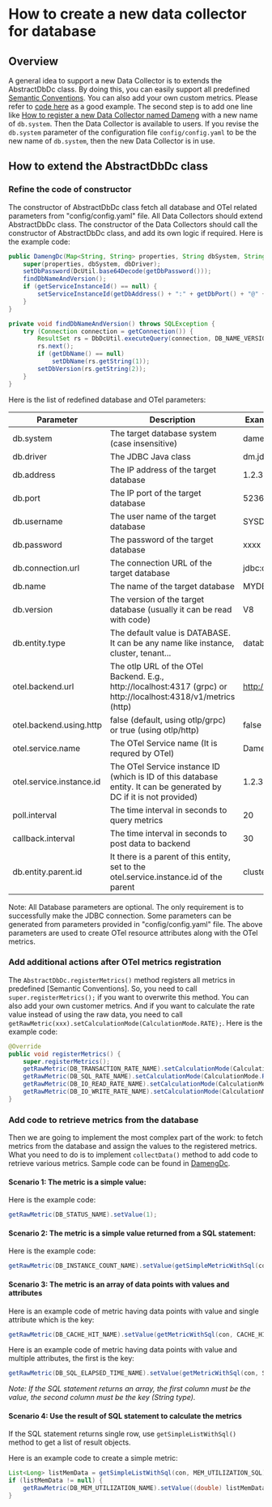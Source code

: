 # How to create a new data collector for database

## Overview

A general idea to support a new Data Collector is to extends the AbstractDbDc class. By doing this, you can easily support all 
predefined [Semantic Conventions](https://github.com/instana/otel-database-dc/tree/main/docs/semconv). You can also add your own custom metrics.
Please refer to [code here](https://github.com/instana/otel-database-dc/blob/main/src/main/java/com/instana/dc/rdb/impl/DamengDc.java) as a good example.
The second step is to add one line like [How to register a new Data Collector named Dameng](https://github.com/instana/otel-database-dc/blob/main/src/main/java/com/instana/dc/rdb/impl/DbDcRegistry.java#L17) 
with a new name of `db.system`. Then the Data Collector is available to users. 
If you revise the `db.system` parameter of the configuration file `config/config.yaml` to be the new name of `db.system`,
then the new Data Collector is in use.

## How to extend the AbstractDbDc class

### Refine the code of constructor

The constructor of AbstractDbDc class fetch all database and OTel related parameters from "config/config.yaml" file. 
All Data Collectors should extend AbstractDbDc class. The constructor of the Data Collectors should call the constructor of AbstractDbDc class, 
and add its own logic if required. Here is the example code:
```java
public DamengDc(Map<String, String> properties, String dbSystem, String dbDriver) throws SQLException {
    super(properties, dbSystem, dbDriver);
    setDbPassword(DcUtil.base64Decode(getDbPassword()));
    findDbNameAndVersion();
    if (getServiceInstanceId() == null) {
        setServiceInstanceId(getDbAddress() + ":" + getDbPort() + "@" + getDbName());
    }
}

private void findDbNameAndVersion() throws SQLException {
    try (Connection connection = getConnection()) {
        ResultSet rs = DbDcUtil.executeQuery(connection, DB_NAME_VERSION_SQL);
        rs.next();
        if (getDbName() == null)
            setDbName(rs.getString(1));
        setDbVersion(rs.getString(2));
    }
}
```

Here is the list of redefined database and OTel parameters:

| Parameter                | Description                                                                                                         | Example (case insensitive) |
|--------------------------|---------------------------------------------------------------------------------------------------------------------|----------------------------|
| db.system                | The target database system (case insensitive)                                                                       | dameng                     |  
| db.driver                | The JDBC Java class                                                                                                 | dm.jdbc.driver.DmDriver    |  
| db.address               | The IP address of the target database                                                                               | 1.2.3.4                    |  
| db.port                  | The IP port of the target database                                                                                  | 5236                       |  
| db.username              | The user name of the target database                                                                                | SYSDBA                     |  
| db.password              | The password of the target database                                                                                 | xxxx                       |  
| db.connection.url        | The connection URL of the target database                                                                           | jdbc:dm://9.46.118.22:5236 |  
| db.name                  | The name of the target database                                                                                     | MYDB                       |  
| db.version               | The version of the target database (usually it can be read with code)                                               | V8                         |  
| db.entity.type           | The default value is DATABASE. It can be any name like instance, cluster, tenant...                                 | database                   |  
| otel.backend.url         | The otlp URL of the OTel Backend. E.g., http://localhost:4317 (grpc) or http://localhost:4318/v1/metrics (http)     | http://127.0.0.1:4317      |  
| otel.backend.using.http  | false (default, using otlp/grpc) or true (using otlp/http)                                                          | false                      |  
| otel.service.name        | The OTel Service name (It is requred by OTel)                                                                       | DamengDC                   |  
| otel.service.instance.id | The OTel Service instance ID (which is ID of this database entity. It can be generated by DC if it is not provided) | 1.2.3.4:5236@MYDB          |  
| poll.interval            | The time interval in seconds to query metrics                                                                       | 20                         |  
| callback.interval        | The time interval in seconds to post data to backend                                                                | 30                         |  
| db.entity.parent.id      | It there is a parent of this entity, set to the otel.service.instance.id of the parent                              | cluster@OBCluster1         |  

Note: All Database parameters are optional. The only requirement is to successfully make the JDBC connection. 
Some parameters can be generated from parameters provided in "config/config.yaml" file. 
The above parameters are used to create OTel resource attributes along with the OTel metrics.   

### Add additional actions after OTel metrics registration

The `AbstractDbDc.registerMetrics()` method registers all metrics in predefined [Semantic Conventions]. So, you need to call 
`super.registerMetrics();` if you want to overwrite this method.
You can also add your own customer metrics. And if you want to calculate the rate value instead of using the raw data, 
you need to call `getRawMetric(xxx).setCalculationMode(CalculationMode.RATE);`.
Here is the example code:
```java
@Override
public void registerMetrics() {
    super.registerMetrics();
    getRawMetric(DB_TRANSACTION_RATE_NAME).setCalculationMode(CalculationMode.RATE);
    getRawMetric(DB_SQL_RATE_NAME).setCalculationMode(CalculationMode.RATE);
    getRawMetric(DB_IO_READ_RATE_NAME).setCalculationMode(CalculationMode.RATE);
    getRawMetric(DB_IO_WRITE_RATE_NAME).setCalculationMode(CalculationMode.RATE);
}
```

### Add code to retrieve metrics from the database

Then we are going to implement the most complex part of the work: to fetch metrics from the database and assign the values to the registered metrics.
What you need to do is to implement `collectData()` method to add code to retrieve various metrics. Sample code can be found in [DamengDc](https://github.com/instana/otel-database-dc/blob/main/src/main/java/com/instana/dc/rdb/impl/DamengDc.java).

#### Scenario 1: The metric is a simple value:

Here is the example code:
```java
getRawMetric(DB_STATUS_NAME).setValue(1);
```

#### Scenario 2: The metric is a simple value returned from a SQL statement:

Here is the example code:
```java
getRawMetric(DB_INSTANCE_COUNT_NAME).setValue(getSimpleMetricWithSql(con, INSTANCE_COUNT_SQL));
```

#### Scenario 3: The metric is an array of data points with values and attributes 

Here is an example code of metric having data points with value and single attribute which is the key:
```java
getRawMetric(DB_CACHE_HIT_NAME).setValue(getMetricWithSql(con, CACHE_HIT_SQL, DB_CACHE_HIT_KEY));
```

Here is an example code of metric having data points with value and multiple attributes, the first is the key:
```java
getRawMetric(DB_SQL_ELAPSED_TIME_NAME).setValue(getMetricWithSql(con, SQL_ELAPSED_TIME_SQL, DB_SQL_ELAPSED_TIME_KEY, SQL_TEXT.getKey()));
```

*Note: If the SQL statement returns an array, the first column must be the value, the second column must be the key (String type).* 

#### Scenario 4: Use the result of SQL statement to calculate the metrics

If the SQL statement returns single row, use `getSimpleListWithSql()` method to get a list of result objects.

Here is an example code to create a simple metric:
```java
List<Long> listMemData = getSimpleListWithSql(con, MEM_UTILIZATION_SQL);
if (listMemData != null) {
    getRawMetric(DB_MEM_UTILIZATION_NAME).setValue((double) listMemData.get(0) / listMemData.get(1));
}
```
